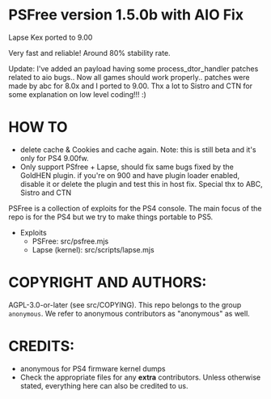 # PSFree version 1.5.0b with AIO Fix

Lapse Kex ported to 9.00

Very fast and reliable! Around 80% stability rate.

Update: I've added an payload having some process_dtor_handler patches related to aio bugs.. Now all games should work properly.. patches were made by abc for 8.0x and I ported to 9.00. Thx a lot to Sistro and CTN for some explanation on low level coding!!! :)

# HOW TO
* delete cache & Cookies and cache again. Note: this is still beta and it's only
for PS4 9.00fw.
* Only support PSfree + Lapse, should fix same bugs fixed by the GoldHEN plugin. if
you're on 900 and have plugin loader enabled, disable it or delete the plugin and
test this in host fix. Special thx to ABC, Sistro and CTN

PSFree is a collection of exploits for the PS4 console. The main focus of the 
repo is for the PS4 but we try to make things portable to PS5.

* Exploits
  * PSFree: src/psfree.mjs
  * Lapse (kernel): src/scripts/lapse.mjs

# COPYRIGHT AND AUTHORS:
AGPL-3.0-or-later (see src/COPYING). This repo belongs to the group
`anonymous`. We refer to anonymous contributors as "anonymous" as well.
# CREDITS:
* anonymous for PS4 firmware kernel dumps
* Check the appropriate files for any **extra** contributors. Unless otherwise
  stated, everything here can also be credited to us.